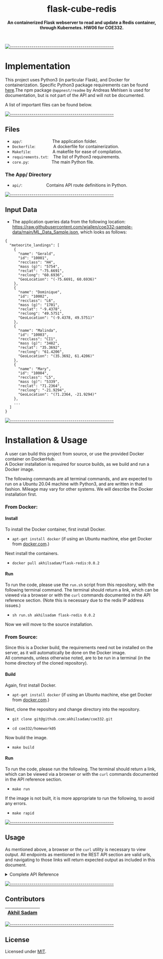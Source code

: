 <!-- ⚠️ This README has been generated from the file(s) "blueprint.md" ⚠️--><h1 align="center">flask-cube-redis</h1>
<p align="center">
  <b>An containerized Flask webserver to read and update a Redis container, through Kubernetes. HW06 for COE332.</b></br>
  <sub><sub>
</p>

<br />



[![-----------------------------------------------------](https://raw.githubusercontent.com/andreasbm/readme/master/assets/lines/cloudy.png)](#implementation)

#  Implementation

This project uses Python3 (in particular Flask), and Docker for containerization. Specific Python3 package requirements can be found <a href="https://github.com/akhilsadam/positional-iss/blob/master/requirements.txt">here</a>.The npm package `@appnest/readme` by Andreas Mehlsen is used for documentation, but is not part of the API and will not be documented.



A list of important files can be found below.


[![-----------------------------------------------------](https://raw.githubusercontent.com/andreasbm/readme/master/assets/lines/cloudy.png)](#files)

##  Files

 - `app/`:&nbsp;&nbsp;&nbsp;&nbsp;&nbsp;&nbsp;&nbsp;&nbsp;&nbsp;&nbsp;&nbsp;&nbsp;&nbsp;&nbsp;&nbsp;&nbsp;&nbsp;&nbsp;&nbsp;&nbsp;&nbsp;&nbsp;&nbsp;&nbsp;&nbsp;The application folder.
 - `Dockerfile`:&nbsp;&nbsp;&nbsp;&nbsp;&nbsp;&nbsp;&nbsp;&nbsp;&nbsp;&nbsp;&nbsp;&nbsp;&nbsp;&nbsp;&nbsp;A dockerfile for containerization.
 - `Makefile`:&nbsp;&nbsp;&nbsp;&nbsp;&nbsp;&nbsp;&nbsp;&nbsp;&nbsp;&nbsp;&nbsp;&nbsp;&nbsp;&nbsp;&nbsp;&nbsp;&nbsp;&nbsp;A makefile for ease of compilation.
 - `requirements.txt`:&nbsp;&nbsp;&nbsp;&nbsp;The list of Python3 requirements.
 - `core.py`:&nbsp;&nbsp;&nbsp;&nbsp;&nbsp;&nbsp;&nbsp;&nbsp;&nbsp;&nbsp;&nbsp;&nbsp;&nbsp;&nbsp;&nbsp;&nbsp;&nbsp;&nbsp;&nbsp;The main Python file.

### The App/ Directory

- `api/`:&nbsp;&nbsp;&nbsp;&nbsp;&nbsp;&nbsp;&nbsp;&nbsp;&nbsp;&nbsp;&nbsp;&nbsp;&nbsp;&nbsp;&nbsp;&nbsp;&nbsp;&nbsp;&nbsp;&nbsp;Contains API route definitions in Python.






[![-----------------------------------------------------](https://raw.githubusercontent.com/andreasbm/readme/master/assets/lines/cloudy.png)](#input-data)

##  Input Data

- The application queries data from the following location: <a href="https://raw.githubusercontent.com/wjallen/coe332-sample-data/main/ML_Data_Sample.json">https://raw.githubusercontent.com/wjallen/coe332-sample-data/main/ML_Data_Sample.json</a>, which looks as follows:

```
{
  "meteorite_landings": [
    {
      "name": "Gerald",
      "id": "10001",
      "recclass": "H4",
      "mass (g)": "5754",
      "reclat": "-75.6691",
      "reclong": "60.6936",
      "GeoLocation": "(-75.6691, 60.6936)"
    },
    {
      "name": "Dominique",
      "id": "10002",
      "recclass": "L6",
      "mass (g)": "1701",
      "reclat": "-9.4378",
      "reclong": "49.5751",
      "GeoLocation": "(-9.4378, 49.5751)"
    },
    {
      "name": "Malinda",
      "id": "10003",
      "recclass": "CI1",
      "mass (g)": "3482",
      "reclat": "35.3692",
      "reclong": "61.4206",
      "GeoLocation": "(35.3692, 61.4206)"
    },
    {
      "name": "Mary",
      "id": "10004",
      "recclass": "L5",
      "mass (g)": "5339",
      "reclat": "71.2364",
      "reclong": "-21.9294",
      "GeoLocation": "(71.2364, -21.9294)"
    },
    ...
  ]
}
```




[![-----------------------------------------------------](https://raw.githubusercontent.com/andreasbm/readme/master/assets/lines/cloudy.png)](#installation--usage)

#  Installation & Usage

A user can build this project from source, or use the provided Docker container on DockerHub.  
A Docker installation is required for source builds, as we build and run a Docker image.




The following commands are all terminal commands, and are expected to run on a Ubuntu 20.04 machine with Python3, and are written in that fashion. Mileage may vary for other systems. We will describe the Docker installation first.   

### From Docker:

#### Install

To install the Docker container, first install Docker.  

  - `apt-get install docker` (if using an Ubuntu machine, else get Docker from <a href="https://www.docker.com/">docker.com</a>.)  
  
Next install the containers.  

  - `docker pull akhilsadam/flask-redis:0.0.2`  

#### Run  

To run the code, please use the `run.sh` script from this repository, with the following terminal command. The terminal should return a link, which can be viewed via a browser or with the `curl` commands documented in the API reference section. (Note this is necessary due to the redis IP address issues.)  

  - `sh run.sh akhilsadam flask-redis 0.0.2`


Now we will move to the source installation.  

### From Source:  

Since this is a Docker build, the requirements need not be installed on the server, as it will automatically be done on the Docker image.  
All commands, unless otherwise noted, are to be run in a terminal (in the home directory of the cloned repository).  

#### Build  

Again, first install Docker.  

  - `apt-get install docker` (if using an Ubuntu machine, else get Docker from <a href="https://www.docker.com/">docker.com</a>.)  
  
Next, clone the repository and change directory into the repository.  

  - `git clone git@github.com:akhilsadam/coe332.git`  

  - `cd coe332/homework05`  


Now build the image.  

  - `make build`  

#### Run  

To run the code, please run the following. The terminal should return a link, which can be viewed via a browser or with the `curl` commands documented in the API reference section.  

  - `make run`  

If the image is not built, it is more appropriate to run the following, to avoid any errors.

  - `make rapid`  




[![-----------------------------------------------------](https://raw.githubusercontent.com/andreasbm/readme/master/assets/lines/cloudy.png)](#usage--)

##  Usage  



As mentioned above, a browser or the `curl` utility is necessary to view output. All endpoints as mentioned in the REST API section are valid urls, and navigating to those links will return expected output as included in this document.


<details>
<summary> Complete API Reference </summary>


[![-----------------------------------------------------](https://raw.githubusercontent.com/andreasbm/readme/master/assets/lines/cloudy.png)](#rest-api)

##  REST API:

### ENDPOINT (POST) : `/data`
 - Description: Update Redis database with Meteorite Landings data.
 - Parameters: 
   -  N/A
 - Responses: 
   -  A `201` response will : Update the database and return a success message.

 - Example: `curl -X POST http://0.0.0.0:5026/data -H "accept: application/json"`
 - Example Output:
```
Successful Load!
```

 ### ENDPOINT (GET): `/data`
 - Description: Get Meteorite Landings (ML) data from Redis database.
 - Parameters: 
   -  (optional) Start query parameter to index the ML list.
 - Responses: 
   -  A `200` response will : Return the indexed list as JSON.

 - Example: `curl -X GET http://0.0.0.0:5026/data -H "accept: application/json"`
 - Example Output:
```
[{"GeoLocation":"(74.4431, -65.2342)","id":"10010","mass (g)":"3644","name":"Helga","recclass":"L5","reclat":"74.4431","reclong":"-65.2342"},{"GeoLocation":"(-46.4123, 58.0161)","id":"10099","mass (g)":"7317","name":"John","recclass":"H6","reclat":"-46.4123","reclong":"58.0161"},{"GeoLocation":"(-12.9202, 33.6740)","id":"10171","mass (g)":"7419","name":"Marisol","recclass":"CV3","reclat":"-12.9202","reclong":"33.6740"},{"GeoLocation":"(84.8000, 14.6012)","id":"10222",
......
]
```

</details>

<!-- 
[![-----------------------------------------------------](https://raw.githubusercontent.com/andreasbm/readme/master/assets/lines/cloudy.png)](#table-of-contents)

##  Table of Contents

* [ Implementation](#-implementation)
	* [ Files](#-files)
		* [The App/ Directory](#the-app-directory)
	* [ Input Data](#-input-data)
* [ Installation & Usage](#-installation--usage)
		* [From Docker:](#from-docker)
			* [Install](#install)
			* [Run  ](#run--)
		* [From Source:  ](#from-source--)
			* [Build  ](#build--)
			* [Run  ](#run---1)
	* [ Usage  ](#-usage--)
	* [ REST API:](#-rest-api)
		* [ENDPOINT (POST) : `/data`](#endpoint-post--data)
	* [ Contributors](#-contributors)
	* [ License](#-license) -->

[![-----------------------------------------------------](https://raw.githubusercontent.com/andreasbm/readme/master/assets/lines/cloudy.png)](#contributors)

##  Contributors
	

| [Akhil Sadam](https://github.com/akhilsadam) |
|:----------------------------------------------:|



[![-----------------------------------------------------](https://raw.githubusercontent.com/andreasbm/readme/master/assets/lines/cloudy.png)](#license)

##  License
	
Licensed under [MIT](https://opensource.org/licenses/MIT).